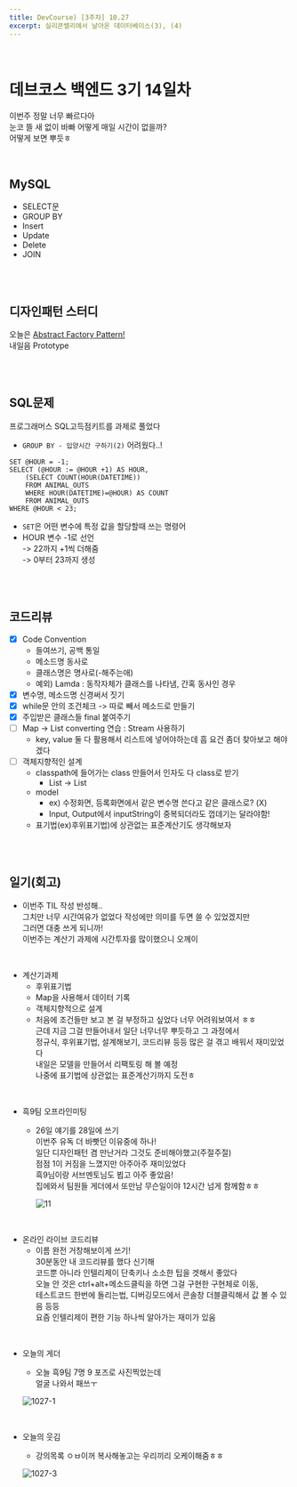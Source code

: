 ```yaml
---
title: DevCourse) [3주차] 10.27
excerpt: 실리콘밸리에서 날아온 데이터베이스(3), (4)
---
```

<br/>

# 데브코스 백엔드 3기 14일차   

이번주 정말 너무 빠르다아   
눈코 뜰 새 없이 바빠 어떻게 매일 시간이 없을까?    
어떻게 보면 뿌듯ㅎ  
 
<br/>

## MySQL
- SELECT문
- GROUP BY
- Insert
- Update
- Delete
- JOIN

<br/><br/>

## 디자인패턴 스터디  
오늘은 [Abstract Factory Pattern!](https://ttaehee.github.io/cs/design-patttern/abstractfactory/)    
내일음 Prototype    

<br/><br/>

## SQL문제
프로그래머스 SQL고득점키트를 과제로 풀었다   
- `GROUP BY - 입양시간 구하기(2)` 어려웠다..!  
  
```
SET @HOUR = -1;
SELECT (@HOUR := @HOUR +1) AS HOUR,
    (SELECT COUNT(HOUR(DATETIME)) 
    FROM ANIMAL_OUTS 
    WHERE HOUR(DATETIME)=@HOUR) AS COUNT 
    FROM ANIMAL_OUTS
WHERE @HOUR < 23;
```
  
- `SET`은 어떤 변수에 특정 값을 할당할때 쓰는 명령어    
- HOUR 변수 -1로 선언    
  -> 22까지 +1씩 더해줌    
  -> 0부터 23까지 생성     

<br/><br/>

## 코드리뷰    

- [X] Code Convention
  - 들여쓰기, 공백 통일
  - 메소드명 동사로
  - 클래스명은 명사로(-해주는애)
  - 예외) Lamda : 동작자체가 클래스를 나타냄, 간혹 동사인 경우  
- [X] 변수명, 메소드명 신경써서 짓기   
- [X] while문 안의 조건체크 -> 따로 빼서 메소드로 만들기     
- [X] 주입받은 클래스들 final 붙여주기  
- [ ] Map -> List converting 연습 : Stream 사용하기  
  - key, value 둘 다 활용해서 리스트에 넣어야하는데 흠 요건 좀더 찾아보고 해야겠다 
- [ ] 객체지향적인 설계
  - classpath에 들어가는 class 만들어서 인자도 다 class로 받기 
    - List<String> -> List<CustomClass>
  - model
    - ex) 수정화면, 등록화면에서 같은 변수명 쓴다고 같은 클래스로? (X)
    - Input, Output에서 inputString이 중복되더라도 껍데기는 달라야함!  
  - 표기법(ex)후위표기법)에 상관없는 표준계산기도 생각해보자  

<br/><br/>
  
## 일기(회고)
- 이번주 TIL 작성 반성해..  
  그치만 너무 시간여유가 없었다 작성에만 의미를 두면 쓸 수 있었겠지만  
  그러면 대충 쓰게 되니까!  
  이번주는 계산기 과제에 시간투자를 많이했으니 오께이  
  
<br/>
  
- 계산기과제    
  - 후위표기법  
  - Map을 사용해서 데이터 기록  
  - 객체지향적으로 설계  
  - 처음에 조건들만 보고 본 걸 부정하고 싶었다 너무 어려워보여서 ㅎㅎ   
    근데 지금 그걸 만들어내서 일단 너무너무 뿌듯하고 그 과정에서  
    정규식, 후위표기법, 설계해보기, 코드리뷰 등등 많은 걸 겪고 배워서 재미있었다     
    내일은 모델을 만들어서 리팩토링 해 볼 예정     
    나중에 표기법에 상관없는 표준계산기까지 도전ㅎ   
  
<br/>
  
- 흑9팀 오프라인미팅  
  - 26일 얘기를 28일에 쓰기    
    이번주 유독 더 바빳던 이유중에 하나!   
    일단 디자인패턴 겸 만난거라 그것도 준비해야했고(주절주절)    
    점점 1이 커짐을 느꼈지만 아주아주 재미있었다    
    흑9님이랑 서브멘토님도 뵙고 아주 좋았음!   
    집에와서 팀원들 게더에서 또만남 무슨일이야 12시간 넘게 함께함ㅎㅎ
  
    ![11](https://user-images.githubusercontent.com/103614357/198365891-6202e17b-313b-4e21-8ee9-a56e40a3fbff.jpg) 
    
<br/>
  
- 온라인 라이브 코드리뷰 
  - 이름 완전 거창해보이게 쓰기!  
    30분동안 내 코드리뷰를 했다 신기해  
    코드뿐 아니라 인텔리제이 단축키나 소소한 팁을 겟해서 좋았다   
    오늘 안 것은 ctrl+alt+메소드클릭을 하면 그걸 구현한 구현체로 이동,   
    테스트코드 한번에 돌리는법, 디버깅모드에서 콘솔창 더블클릭해서 값 볼 수 있음 등등     
    요즘 인텔리제이 편한 기능 하나씩 알아가는 재미가 있움 

<br/>
  
- 오늘의 게더  
  - 오늘 흑9팀 7명 9 포즈로 사진찍었는데   
    얼굴 나와서 패쓰ㅜ    

  ![1027-1](https://user-images.githubusercontent.com/103614357/198369081-8b74099e-fb84-409b-8dfd-f360c6858d2d.png)  

<br/>
  
- 오늘의 웃김
  - 강의목록 ㅇㅂ이꺼 복사해놓고는 우리끼리 오케이해줌ㅎㅎ

  ![1027-3](https://user-images.githubusercontent.com/103614357/198367275-ee2ac770-a218-4a3c-9e0a-ccf8700582bc.png)  
  
<br/>   
